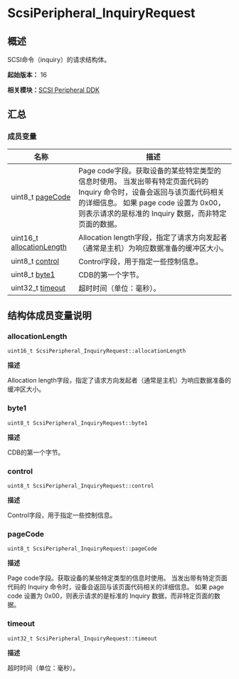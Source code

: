 # ScsiPeripheral_InquiryRequest


## 概述

SCSI命令（inquiry）的请求结构体。

**起始版本：** 16

**相关模块：**[SCSI Peripheral DDK](_s_c_s_i.md)


## 汇总


### 成员变量

| 名称 | 描述 | 
| -------- | -------- |
| uint8_t [pageCode](#pagecode) | Page code字段。获取设备的某些特定类型的信息时使用。 当发出带有特定页面代码的 Inquiry 命令时，设备会返回与该页面代码相关的详细信息。 如果 page code 设置为 0x00，则表示请求的是标准的 Inquiry 数据，而非特定页面的数据。 | 
| uint16_t [allocationLength](#allocationlength) | Allocation length字段，指定了请求方向发起者（通常是主机）为响应数据准备的缓冲区大小。 | 
| uint8_t [control](#control) | Control字段，用于指定一些控制信息。 | 
| uint8_t [byte1](#byte1) | CDB的第一个字节。 | 
| uint32_t [timeout](#timeout) | 超时时间（单位：毫秒）。 | 


## 结构体成员变量说明


### allocationLength

```
uint16_t ScsiPeripheral_InquiryRequest::allocationLength
```

**描述**

Allocation length字段，指定了请求方向发起者（通常是主机）为响应数据准备的缓冲区大小。


### byte1

```
uint8_t ScsiPeripheral_InquiryRequest::byte1
```

**描述**

CDB的第一个字节。


### control

```
uint8_t ScsiPeripheral_InquiryRequest::control
```

**描述**

Control字段，用于指定一些控制信息。


### pageCode

```
uint8_t ScsiPeripheral_InquiryRequest::pageCode
```

**描述**

Page code字段。获取设备的某些特定类型的信息时使用。 当发出带有特定页面代码的 Inquiry 命令时，设备会返回与该页面代码相关的详细信息。 如果 page code 设置为 0x00，则表示请求的是标准的 Inquiry 数据，而非特定页面的数据。


### timeout

```
uint32_t ScsiPeripheral_InquiryRequest::timeout
```

**描述**

超时时间（单位：毫秒）。
